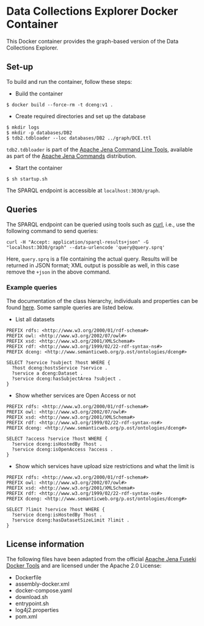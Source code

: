 # Data Collections Explorer Docker Container

This Docker container provides the graph-based version of the Data Collections Explorer.

## Set-up

To build and run the container, follow these steps:

- Build the container
```
$ docker build --force-rm -t dceng:v1 .
```
- Create required directories and set up the database
```
$ mkdir logs
$ mkdir -p databases/DB2
$ tdb2.tdbloader --loc databases/DB2 ../graph/DCE.ttl
```
`tdb2.tdbloader` is part of the [Apache Jena Command Line Tools](https://jena.apache.org/documentation//tdb2/tdb2_cmds.html),
available as part of the [Apache Jena Commands](https://jena.apache.org/download/index.cgi)
distribution.
- Start the container
```
$ sh startup.sh
```
The SPARQL endpoint is accessible at `localhost:3030/graph`.

## Queries

The SPARQL endpoint can be queried using tools such as [curl](https://curl.se),
i.e., use the following command to send queries:
```
curl -H "Accept: application/sparql-results+json" -G "localhost:3030/graph" --data-urlencode 'query@query.sprq'
```
Here, `query.sprq` is a file containing the actual query. Results will be returned
in JSON format; XML output is possible as well, in this case remove the `+json` in the
above command.

### Example queries

The documentation of the class hierarchy, individuals and properties can be
found [here](../graph/README.md). Some sample queries are listed below.

- List all datasets
```
PREFIX rdfs: <http://www.w3.org/2000/01/rdf-schema#>
PREFIX owl: <http://www.w3.org/2002/07/owl#>
PREFIX xsd: <http://www.w3.org/2001/XMLSchema#>
PREFIX rdf: <http://www.w3.org/1999/02/22-rdf-syntax-ns#>
PREFIX dceng: <http://www.semanticweb.org/p.ost/ontologies/dceng#>

SELECT ?service ?subject ?host WHERE {
  ?host dceng:hostsService ?service .
  ?service a dceng:Dataset .
  ?service dceng:hasSubjectArea ?subject .
}
```

- Show whether services are Open Access or not
```
PREFIX rdfs: <http://www.w3.org/2000/01/rdf-schema#>
PREFIX owl: <http://www.w3.org/2002/07/owl#>
PREFIX xsd: <http://www.w3.org/2001/XMLSchema#>
PREFIX rdf: <http://www.w3.org/1999/02/22-rdf-syntax-ns#>
PREFIX dceng: <http://www.semanticweb.org/p.ost/ontologies/dceng#>

SELECT ?access ?service ?host WHERE {
  ?service dceng:isHostedBy ?host .
  ?service dceng:isOpenAccess ?access .
}
```

- Show which services have upload size restrictions and what the limit is
```
PREFIX rdfs: <http://www.w3.org/2000/01/rdf-schema#>
PREFIX owl: <http://www.w3.org/2002/07/owl#>
PREFIX xsd: <http://www.w3.org/2001/XMLSchema#>
PREFIX rdf: <http://www.w3.org/1999/02/22-rdf-syntax-ns#>
PREFIX dceng: <http://www.semanticweb.org/p.ost/ontologies/dceng#>

SELECT ?limit ?service ?host WHERE {
  ?service dceng:isHostedBy ?host .
  ?service dceng:hasDatasetSizeLimit ?limit .
}
```

## License information

The following files have been adapted from the official [Apache Jena Fuseki Docker Tools](https://github.com/apache/jena/tree/main/jena-fuseki2/jena-fuseki-docker) and are licensed under the Apache 2.0 License:
- Dockerfile
- assembly-docker.xml
- docker-compose.yaml
- download.sh
- entrypoint.sh
- log4j2.properties
- pom.xml
